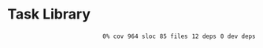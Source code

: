 # Task Library


<p align="right">
    <code>0% cov</code>&nbsp;
    <code>964 sloc</code>&nbsp;
    <code>85 files</code>&nbsp;
    <code>12 deps</code>&nbsp;
    <code>0 dev deps</code>
</p>



<!-- START doctoc -->
<!-- END doctoc -->
